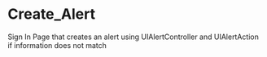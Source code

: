 # Create_Alert
Sign In Page that creates an alert using UIAlertController and UIAlertAction if information does not match

